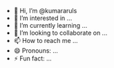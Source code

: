 - 👋 Hi, I’m @kumararuls
- 👀 I’m interested in ...
- 🌱 I’m currently learning ...
- 💞️ I’m looking to collaborate on ...
- 📫 How to reach me ...
- 😄 Pronouns: ...
- ⚡ Fun fact: ...

<!---
kumararuls/kumararuls is a ✨ special ✨ repository because its `README.md` (this file) appears on your GitHub profile.
You can click the Preview link to take a look at your changes.
--->
